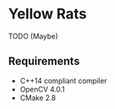 Yellow Rats
===========

TODO (Maybe)

## Requirements

* C++14 compliant compiler
* OpenCV 4.0.1
* CMake 2.8

